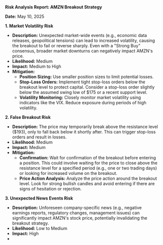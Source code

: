 **Risk Analysis Report: AMZN Breakout Strategy**

**Date:** May 10, 2025

**1. Market Volatility Risk**

*   **Description:** Unexpected market-wide events (e.g., economic data releases, geopolitical tensions) can lead to increased volatility, causing the breakout to fail or reverse sharply. Even with a "Strong Buy" consensus, broader market downturns can negatively impact AMZN's price.
*   **Likelihood:** Medium
*   **Impact:** Medium to High
*   **Mitigation:**
    *   **Position Sizing:** Use smaller position sizes to limit potential losses.
    *   **Stop-Loss Orders:** Implement tight stop-loss orders below the breakout level to protect capital. Consider a stop-loss order slightly below the assumed swing low of $175 or a recent support level.
    *   **Volatility Monitoring:** Closely monitor market volatility using indicators like the VIX. Reduce exposure during periods of high volatility.

**2. False Breakout Risk**

*   **Description:** The price may temporarily break above the resistance level ($193), only to fall back below it shortly after. This can trigger stop-loss orders and result in losses.
*   **Likelihood:** Medium
*   **Impact:** Medium
*   **Mitigation:**
    *   **Confirmation:** Wait for confirmation of the breakout before entering a position. This could involve waiting for the price to close above the resistance level for a specified period (e.g., one or two trading days) or looking for increased volume on the breakout.
    *   **Price Action Analysis:** Analyze the price action around the breakout level. Look for strong bullish candles and avoid entering if there are signs of hesitation or rejection.

**3. Unexpected News Events Risk**

*   **Description:** Unforeseen company-specific news (e.g., negative earnings reports, regulatory changes, management issues) can significantly impact AMZN's stock price, potentially invalidating the breakout strategy.
*   **Likelihood:** Low to Medium
*   **Impact:** High
*